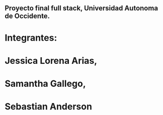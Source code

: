 ## Proyecto final full stack, Universidad Autonoma de Occidente.

# Integrantes:
# Jessica Lorena Arias,
# Samantha Gallego,
# Sebastian Anderson

